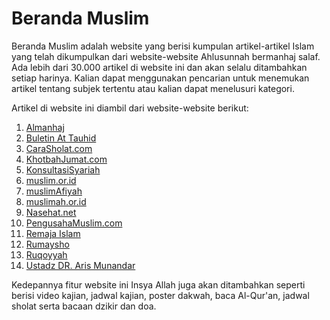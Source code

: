 # Beranda Muslim

Beranda Muslim adalah website yang berisi kumpulan artikel-artikel Islam yang telah dikumpulkan dari website-website Ahlusunnah bermanhaj salaf. Ada lebih dari 30.000 artikel di website ini dan akan selalu ditambahkan setiap harinya. Kalian dapat menggunakan pencarian untuk menemukan artikel tentang subjek tertentu atau kalian dapat menelusuri kategori.

Artikel di website ini diambil dari website-website berikut:

1. [Almanhaj](https://almanhaj.or.id)
2. [Buletin At Tauhid](https://buletin.muslim.or.id)
3. [CaraSholat.com](https://carasholat.com)
4. [KhotbahJumat.com](https://khotbahjumat.com)
5. [KonsultasiSyariah](https://konsultasisyariah.com)
6. [muslim.or.id](https://muslim.or.id)
7. [muslimAfiyah](https://muslimafiyah.com)
8. [muslimah.or.id](https://muslimah.or.id)
9. [Nasehat.net](https://nasehat.net)
10. [PengusahaMuslim.com](https://pengusahamuslim.com)
11. [Remaja Islam](https://remajaislam.com)
12. [Rumaysho](https://rumaysho.com)
13. [Ruqoyyah](https://ruqoyyah.com)
14. [Ustadz DR. Aris Munandar](https://ustadzaris.com)

Kedepannya fitur website ini Insya Allah juga akan ditambahkan seperti berisi video kajian, jadwal kajian, poster dakwah, baca Al-Qur'an, jadwal sholat serta bacaan dzikir dan doa.